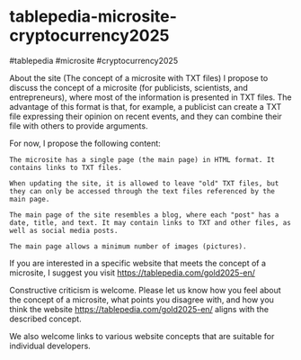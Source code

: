# tablepedia-microsite-cryptocurrency2025
#tablepedia #microsite #cryptocurrency2025

About the site (The concept of a microsite with TXT files) I propose to discuss the concept of a microsite (for publicists, scientists, and entrepreneurs), where most of the information is presented in TXT files. The advantage of this format is that, for example, a publicist can create a TXT file expressing their opinion on recent events, and they can combine their file with others to provide arguments.

For now, I propose the following content:

    The microsite has a single page (the main page) in HTML format. It contains links to TXT files.

    When updating the site, it is allowed to leave "old" TXT files, but they can only be accessed through the text files referenced by the main page.

    The main page of the site resembles a blog, where each "post" has a date, title, and text. It may contain links to TXT and other files, as well as social media posts.

    The main page allows a minimum number of images (pictures).

If you are interested in a specific website that meets the concept of a microsite, I suggest you visit https://tablepedia.com/gold2025-en/

Constructive criticism is welcome. Please let us know how you feel about the concept of a microsite, what points you disagree with, and how you think the website https://tablepedia.com/gold2025-en/ aligns with the described concept.

We also welcome links to various website concepts that are suitable for individual developers.
